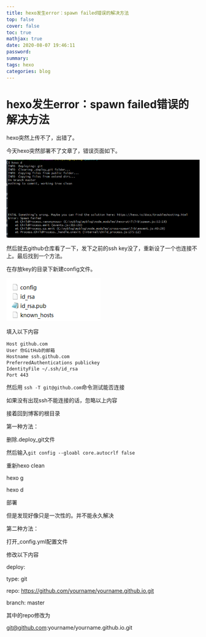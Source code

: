 ```yaml
---
title: hexo发生error：spawn failed错误的解决方法
top: false
cover: false
toc: true
mathjax: true
date: 2020-08-07 19:46:11
password:
summary:
tags: hexo
categories: blog
---
```


# hexo发生error：spawn failed错误的解决方法

hexo突然上传不了，出错了。



今天hexo突然部署不了文章了，错误页面如下。

![image-20210607182538223](https://raw.githubusercontent.com/leblog/img/main/blog/image-20210607182538223.png)

然后就去github仓库看了一下，发下之前的ssh key没了，重新设了一个也连接不上。最后找到一个方法。

在存放key的目录下新建config文件。

![image-20210607194226257](https://raw.githubusercontent.com/leblog/img/main/blog/image-20210607194226257.png)

填入以下内容

```
Host github.com
User 你GitHub的邮箱
Hostname ssh.github.com
PreferredAuthentications publickey
IdentityFile ~/.ssh/id_rsa
Port 443
```

然后用 `ssh -T git@github.com`命令测试能否连接

如果没有出现ssh不能连接的话，忽略以上内容

接着回到博客的根目录

第一种方法：

删除.deploy_git文件

然后输入`git config --gloabl core.autocrlf false`

重新hexo clean

hexo g

hexo d

部署

但是发现好像只是一次性的。并不能永久解决

第二种方法：

打开_config.yml配置文件

修改以下内容

deploy:

type: git

repo: https://github.com/yourname/yourname.github.io.git

branch: master

其中的repo修改为

git@github.com:yourname/yourname.github.io.git

